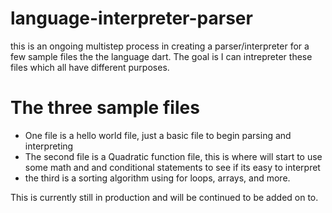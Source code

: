 # language-interpreter-parser

this is an ongoing multistep process in creating a parser/interpreter for a few sample files the the language dart. The goal is I can intrepreter these files which all have different purposes.

# The three sample files

- One file is a hello world file, just a basic file to begin parsing and interpreting 
- The second file is a Quadratic function file, this is where will start to use some math and and conditional statements to see if its easy to interpret 
- the third is a sorting algorithm using for loops, arrays, and more. 


This is currently still in production and will be continued to be added on to.